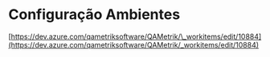 # Configuração Ambientes

[https://dev.azure.com/qametriksoftware/QAMetrik/\_workitems/edit/10884](https://dev.azure.com/qametriksoftware/QAMetrik/_workitems/edit/10884)
